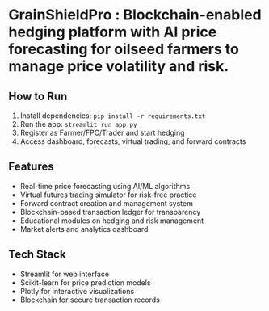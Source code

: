 # GrainShieldPro : Blockchain-enabled hedging platform with AI price forecasting for oilseed farmers to manage price volatility and risk.

## How to Run
1. Install dependencies: `pip install -r requirements.txt`
2. Run the app: `streamlit run app.py`
3. Register as Farmer/FPO/Trader and start hedging
4. Access dashboard, forecasts, virtual trading, and forward contracts

## Features
- Real-time price forecasting using AI/ML algorithms
- Virtual futures trading simulator for risk-free practice
- Forward contract creation and management system
- Blockchain-based transaction ledger for transparency
- Educational modules on hedging and risk management
- Market alerts and analytics dashboard

## Tech Stack
- Streamlit for web interface
- Scikit-learn for price prediction models
- Plotly for interactive visualizations
- Blockchain for secure transaction records
